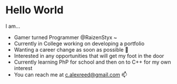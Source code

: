 # Hello World
I am...

- Gamer turned Programmer @RaizenStyx ~ 
- Currently in College working on developing a portfolio
- Wanting a career change as soon as possible 👀
- Interested in any opportunities that will get my foot in the door
- Currently learning PhP for school and then on to C++ for my own interest
- You can reach me at c.alexreed@gmail.com 📫


<!---
TODO - Make this look more appealing
You can click the Preview link to take a look at your changes.
--->
